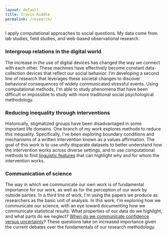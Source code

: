 ```yaml
---
layout: default
title: Travis Riddle
permalink: /research/
---
```

I apply computational approaches to social questions. My data come from lab studies, field studies, and web-based observational research.

### Intergroup relations in the digital world

The increase in the use of digital devices has changed the way we connect with each other. These machines have effectively become constant data-collection devices that reflect our social behavior. I'm developing a second line of research that leverages these societal changes to discover behavioral consequences of widely communicated stressful events. Using computational methods, I'm able to study phenomena that have been difficult or impossible to study with more traditional social psychological methodology.

### Reducing inequality through interventions

Historically, stigmatized groups have been disadvantaged in some important life domains. One branch of my work explores methods to reduce this inequality. Specifically, I've been exploring boundary conditions and mechanisms of a written intervention known as a values affirmation. The goal of this work is to use unify disparate datasets to better understand how the intervention works across diverse settings, and to use computational methods to find [linguistic features](/docs/edm_2015.pdf) that can highlight why and for whom the intervention works.

### Communication of science

The way in which we communicate our own work is of fundamental importance for our work, as well as for the perception of our work by outside parties. In a third line of work, I'm using the papers we produce as researchers as the basic unit of analysis. In this work, I'm exploring how we communicate our science, with an eye toward documenting how we communicate statistical results. What properties of our data do we highlight, and what parts do we neglect? [When do we communicate confidence versus uncertainty](https://osf.io/preprints/psyarxiv/qasde/)? These questions take on increased importance given the current debates over the fundamentals of our research methodology.